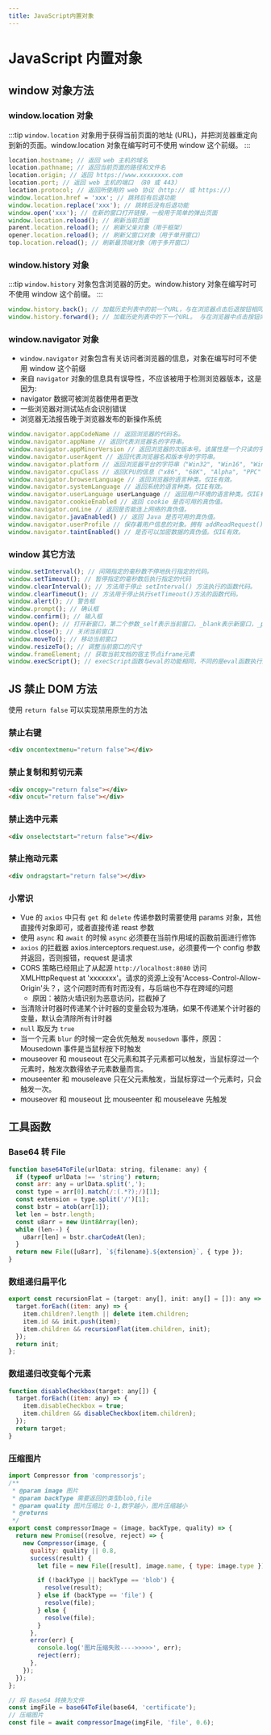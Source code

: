 ```yaml
---
title: JavaScript内置对象
---
```


# JavaScript 内置对象

## window 对象方法

### window.location 对象

:::tip
`window.location` 对象用于获得当前页面的地址 (URL)，并把浏览器重定向到新的页面。window.location 对象在编写时可不使用 window 这个前缀。
:::

```js
location.hostname; // 返回 web 主机的域名
location.pathname; // 返回当前页面的路径和文件名
location.origin; // 返回 https://www.xxxxxxxx.com
location.port; // 返回 web 主机的端口 （80 或 443）
location.protocol; // 返回所使用的 web 协议（http:// 或 https://）
window.location.href = 'xxx'; // 跳转后有后退功能
window.location.replace('xxx'); // 跳转后没有后退功能
window.open('xxx'); // 在新的窗口打开链接，一般用于简单的弹出页面
window.location.reload(); // 刷新当前页面
parent.location.reload(); // 刷新父亲对象（用于框架）
opener.location.reload(); // 刷新父窗口对象（用于单开窗口）
top.location.reload(); // 刷新最顶端对象（用于多开窗口）
```

### window.history 对象

:::tip
`window.history` 对象包含浏览器的历史。window.history 对象在编写时可不使用 window 这个前缀。
:::

```js
window.history.back(); // 加载历史列表中的前一个URL，与在浏览器点击后退按钮相同，
window.history.forward(); // 加载历史列表中的下一个URL。 与在浏览器中点击按钮向前相同
```

### window.navigator 对象

- `window.navigator` 对象包含有关访问者浏览器的信息，对象在编写时可不使用 window 这个前缀
- 来自 `navigator` 对象的信息具有误导性，不应该被用于检测浏览器版本，这是因为:
- navigator 数据可被浏览器使用者更改
- 一些浏览器对测试站点会识别错误
- 浏览器无法报告晚于浏览器发布的新操作系统

```js
window.navigator.appCodeName // 返回浏览器的代码名。
window.navigator.appName // 返回代表浏览器名的字符串。
window.navigator.appMinorVersion // 返回浏览器的次版本号。该属性是一个只读的字符串。仅IE有效。
window.navigator.userAgent // 返回代表浏览器名和版本号的字符串。
window.navigator.platform // 返回浏览器平台的字符串（"Win32", "Win16", "WinCE", "Mac68k", "MacPPC", "HP-UX", "SunOS" 等）。
window.navigator.cpuClass // 返回CPU的信息（"x86", "68K", "Alpha", "PPC" 等）。仅IE有效。
window.navigator.browserLanguage // 返回浏览器的语言种类。仅IE有效。
window.navigator.systemLanguage // 返回系统的语言种类。仅IE有效。
window.navigator.userLanguage userLanguage // 返回用户环境的语言种类。仅IE有效。
window.navigator.cookieEnabled // 返回 cookie 是否可用的真伪值。
window.navigator.onLine // 返回是否能连上网络的真伪值。
window.navigator.javaEnabled() // 返回 Java 是否可用的真伪值。
window.navigator.userProfile // 保存着用户信息的对象。拥有 addReadRequest() doReadRequest() getAttribute() clearRequest() 等方法。
window.navigator.taintEnabled() // 是否可以加密数据的真伪值。仅IE有效。
```

### window 其它方法

```js
window.setInterval(); // 间隔指定的毫秒数不停地执行指定的代码。
window.setTimeout(); // 暂停指定的毫秒数后执行指定的代码
window.clearInterval(); // 方法用于停止 setInterval() 方法执行的函数代码。
window.clearTimeout(); // 方法用于停止执行setTimeout()方法的函数代码。
window.alert(); // 警告框
window.prompt(); // 确认框
window.confirm(); // 输入框
window.open(); // 打开新窗口，第二个参数_self表示当前窗口，_blank表示新窗口，_parent表示父窗口，_top表示顶层窗口。
window.close(); // 关闭当前窗口
window.moveTo(); // 移动当前窗口
window.resizeTo(); // 调整当前窗口的尺寸
window.frameElement; // 获取当前文档的宿主节点iframe元素
window.execScript(); // execScript函数与eval的功能相同，不同的是eval函数执行后的脚本的作用域是当前执行上下文，而execScript则总是针对全局作用域。
```

## JS 禁止 DOM 方法

使用 `return false` 可以实现禁用原生的方法

### 禁止右键

```html
<div oncontextmenu="return false"></div>
```

### 禁止复制和剪切元素

```html
<div oncopy="return false"></div>
<div oncut="return false"></div>
```

### 禁止选中元素

```html
<div onselectstart="return false"></div>
```

### 禁止拖动元素

```html
<div ondragstart="return false"></div>
```

### 小常识

- Vue 的 `axios` 中只有 `get` 和 `delete` 传递参数时需要使用 params 对象，其他直接传对象即可，或者直接传递 reast 参数
- 使用 `async` 和 `await` 的时候 `async` 必须要在当前作用域的函数前面进行修饰
- `axios` 的拦截器 axios.interceptors.request.use，必须要传一个 config 参数并返回，否则报错，request 是请求
- CORS 策略已经阻止了从起源 `http://localhost:8080` 访问 XMLHttpRequest at 'xxxxxxx'。请求的资源上没有'Access-Control-Allow-Origin'头？，这个问题时而有时而没有，与后端也不存在跨域的问题
  - 原因：被防火墙识别为恶意访问，拦截掉了
- 当清除计时器时传递某个计时器的变量会较为准确，如果不传递某个计时器的变量，默认会清除所有计时器
- `null` 取反为 `true`
- 当一个元素 `blur` 的时候一定会优先触发 `mousedown` 事件，原因：Mousedown 事件是当鼠标按下时触发
- mouseover 和 mouseout 在父元素和其子元素都可以触发，当鼠标穿过一个元素时，触发次数得依子元素数量而言。
- mouseenter 和 mouseleave 只在父元素触发，当鼠标穿过一个元素时，只会触发一次。
- mouseover 和 mouseout 比 mouseenter 和 mouseleave 先触发

## 工具函数

### Base64 转 File

```js
function base64ToFile(urlData: string, filename: any) {
  if (typeof urlData !== 'string') return;
  const arr: any = urlData.split(',');
  const type = arr[0].match(/:(.*?);/)[1];
  const extension = type.split('/')[1];
  const bstr = atob(arr[1]);
  let len = bstr.length;
  const u8arr = new Uint8Array(len);
  while (len--) {
    u8arr[len] = bstr.charCodeAt(len);
  }
  return new File([u8arr], `${filename}.${extension}`, { type });
}
```

### 数组递归扁平化

```js
export const recursionFlat = (target: any[], init: any[] = []): any => {
  target.forEach((item: any) => {
    item.children?.length || delete item.children;
    item.id && init.push(item);
    item.children && recursionFlat(item.children, init);
  });
  return init;
};
```

### 数组递归改变每个元素

```js
function disableCheckbox(target: any[]) {
  target.forEach((item: any) => {
    item.disableCheckbox = true;
    item.children && disableCheckbox(item.children);
  });
  return target;
}
```

### 压缩图片

```js
import Compressor from 'compressorjs';
/**
 * @param image 图片
 * @param backType 需要返回的类型blob,file
 * @param quality 图片压缩比 0-1,数字越小，图片压缩越小
 * @returns
 */
export const compressorImage = (image, backType, quality) => {
  return new Promise((resolve, reject) => {
    new Compressor(image, {
      quality: quality || 0.8,
      success(result) {
        let file = new File([result], image.name, { type: image.type });

        if (!backType || backType == 'blob') {
          resolve(result);
        } else if (backType == 'file') {
          resolve(file);
        } else {
          resolve(file);
        }
      },
      error(err) {
        console.log('图片压缩失败---->>>>>', err);
        reject(err);
      },
    });
  });
};

// 将 Base64 转换为文件
const imgFile = base64ToFile(base64, 'certificate');
// 压缩图片
const file = await compressorImage(imgFile, 'file', 0.6);
```
